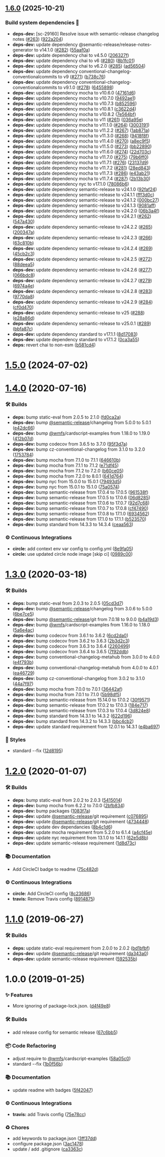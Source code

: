 ## [1.6.0](https://github.com/wmfs/cardscript-expressions/compare/v1.5.0...v1.6.0) (2025-10-21)

### Build system dependencies :hammer:

* **deps-dev:** [sc-29160] Resolve issue with semantic-release changelog notes ([#263](https://github.com/wmfs/cardscript-expressions/issues/263)) ([922a204](https://github.com/wmfs/cardscript-expressions/commit/922a204c13aec8fba65c793b584e8c631d679bca))
* **deps-dev:** update dependency @semantic-release/release-notes-generator to v14.1.0 ([#282](https://github.com/wmfs/cardscript-expressions/issues/282)) ([55aaf0a](https://github.com/wmfs/cardscript-expressions/commit/55aaf0ae5148de1c3eec7f72bb6bf5094784e208))
* **deps-dev:** update dependency chai to v4.5.0 ([206327f](https://github.com/wmfs/cardscript-expressions/commit/206327fcb084c5da5164648d95c0f4f31200f61c))
* **deps-dev:** update dependency chai to v6 ([#280](https://github.com/wmfs/cardscript-expressions/issues/280)) ([8b1fc01](https://github.com/wmfs/cardscript-expressions/commit/8b1fc01b0f569fadc750b399d416ccf0ad7b4597))
* **deps-dev:** update dependency chai to v6.2.0 ([#285](https://github.com/wmfs/cardscript-expressions/issues/285)) ([ad56504](https://github.com/wmfs/cardscript-expressions/commit/ad565049b994a7448283a14f4ab5d35bf561b88d))
* **deps-dev:** update dependency conventional-changelog-conventionalcommits to v9 ([#271](https://github.com/wmfs/cardscript-expressions/issues/271)) ([b738c76](https://github.com/wmfs/cardscript-expressions/commit/b738c76192e55737a5d1138d7b30dcbb0cf29d4b))
* **deps-dev:** update dependency conventional-changelog-conventionalcommits to v9.1.0 ([#278](https://github.com/wmfs/cardscript-expressions/issues/278)) ([6455898](https://github.com/wmfs/cardscript-expressions/commit/6455898c8977375930dc7654bd08f8a19678b6ec))
* **deps-dev:** update dependency mocha to v10.6.0 ([47161d6](https://github.com/wmfs/cardscript-expressions/commit/47161d662a13c11a78dbe87eb480b281e2a9bacb))
* **deps-dev:** update dependency mocha to v10.7.0 ([9492ae1](https://github.com/wmfs/cardscript-expressions/commit/9492ae14c21c52fd6033494e6baac00f18ee9d6f))
* **deps-dev:** update dependency mocha to v10.7.3 ([b852596](https://github.com/wmfs/cardscript-expressions/commit/b8525960ad27961df4d10d744e29b34b94e6ab1f))
* **deps-dev:** update dependency mocha to v10.8.1 ([c3622d4](https://github.com/wmfs/cardscript-expressions/commit/c3622d4df73c5d33cb5d82b7a085e13d0e7a6524))
* **deps-dev:** update dependency mocha to v10.8.2 ([7e564bf](https://github.com/wmfs/cardscript-expressions/commit/7e564bf030cdc7ce6489933acc2d05a2e9395cee))
* **deps-dev:** update dependency mocha to v11 ([#261](https://github.com/wmfs/cardscript-expressions/issues/261)) ([036a95e](https://github.com/wmfs/cardscript-expressions/commit/036a95efee354273ad62b3634f7747797ab6be13))
* **deps-dev:** update dependency mocha to v11.1.0 ([#264](https://github.com/wmfs/cardscript-expressions/issues/264)) ([3003191](https://github.com/wmfs/cardscript-expressions/commit/30031916983728a446e78053ec265d01d2359114))
* **deps-dev:** update dependency mocha to v11.2.2 ([#267](https://github.com/wmfs/cardscript-expressions/issues/267)) ([1ab871a](https://github.com/wmfs/cardscript-expressions/commit/1ab871addd424b0d9d747890002fbf3ba452aa52))
* **deps-dev:** update dependency mocha to v11.3.0 ([#268](https://github.com/wmfs/cardscript-expressions/issues/268)) ([9418f8f](https://github.com/wmfs/cardscript-expressions/commit/9418f8f7c6093791128a43173355be465745c50a))
* **deps-dev:** update dependency mocha to v11.4.0 ([#270](https://github.com/wmfs/cardscript-expressions/issues/270)) ([a8ec9f5](https://github.com/wmfs/cardscript-expressions/commit/a8ec9f5facb9e635c1477db3d61946fdb6a43da8))
* **deps-dev:** update dependency mocha to v11.5.0 ([#273](https://github.com/wmfs/cardscript-expressions/issues/273)) ([bb22890](https://github.com/wmfs/cardscript-expressions/commit/bb22890ad952a7840b47f1a2dd15ce039cc8583a))
* **deps-dev:** update dependency mocha to v11.6.0 ([#274](https://github.com/wmfs/cardscript-expressions/issues/274)) ([22d703c](https://github.com/wmfs/cardscript-expressions/commit/22d703c9824e66df748711cddc9be31fa5e51ff1))
* **deps-dev:** update dependency mocha to v11.7.0 ([#275](https://github.com/wmfs/cardscript-expressions/issues/275)) ([79b6ff0](https://github.com/wmfs/cardscript-expressions/commit/79b6ff00cb8ad43a7e8872d3fec0e61b53b00801))
* **deps-dev:** update dependency mocha to v11.7.1 ([#276](https://github.com/wmfs/cardscript-expressions/issues/276)) ([23137d9](https://github.com/wmfs/cardscript-expressions/commit/23137d91294861fcaec0806864fc6f2ec55ea5e8))
* **deps-dev:** update dependency mocha to v11.7.2 ([#281](https://github.com/wmfs/cardscript-expressions/issues/281)) ([28ed843](https://github.com/wmfs/cardscript-expressions/commit/28ed843452ea63e784dc2496f2277f9f3d1cd85e))
* **deps-dev:** update dependency mocha to v11.7.3 ([#286](https://github.com/wmfs/cardscript-expressions/issues/286)) ([e43ab21](https://github.com/wmfs/cardscript-expressions/commit/e43ab21cba5cb1fc6114adb041866adeff290418))
* **deps-dev:** update dependency mocha to v11.7.4 ([#287](https://github.com/wmfs/cardscript-expressions/issues/287)) ([2b13b30](https://github.com/wmfs/cardscript-expressions/commit/2b13b30bc8a70ec8da28c67eb74f38649f8c0cb2))
* **deps-dev:** update dependency nyc to v17.1.0 ([78086b6](https://github.com/wmfs/cardscript-expressions/commit/78086b6279f0041e9de33439c3d7ec1b9d272c10))
* **deps-dev:** update dependency semantic-release to v24.1.0 ([92faf24](https://github.com/wmfs/cardscript-expressions/commit/92faf244d3dbd9b67baa1a5e8612630cc1b9bbe3))
* **deps-dev:** update dependency semantic-release to v24.1.1 ([fff3d0c](https://github.com/wmfs/cardscript-expressions/commit/fff3d0cf168bde7cb78e89690d380d2814689999))
* **deps-dev:** update dependency semantic-release to v24.1.2 ([000bc27](https://github.com/wmfs/cardscript-expressions/commit/000bc27030407dd779cecd87bf9bc12f8859f56a))
* **deps-dev:** update dependency semantic-release to v24.1.3 ([9081aff](https://github.com/wmfs/cardscript-expressions/commit/9081afffae66174532bf0fc06fb2581d61888c3d))
* **deps-dev:** update dependency semantic-release to v24.2.0 ([06b3a4f](https://github.com/wmfs/cardscript-expressions/commit/06b3a4ff1ba52db8901ef2127484f1d6c26e55bb))
* **deps-dev:** update dependency semantic-release to v24.2.1 ([#262](https://github.com/wmfs/cardscript-expressions/issues/262)) ([547a430](https://github.com/wmfs/cardscript-expressions/commit/547a43055b548fa20656a6da9bf44c4bdcbcf906))
* **deps-dev:** update dependency semantic-release to v24.2.2 ([#265](https://github.com/wmfs/cardscript-expressions/issues/265)) ([200347a](https://github.com/wmfs/cardscript-expressions/commit/200347abb9b2d52de1d1be4edb030fdae27cc786))
* **deps-dev:** update dependency semantic-release to v24.2.3 ([#266](https://github.com/wmfs/cardscript-expressions/issues/266)) ([63c810b](https://github.com/wmfs/cardscript-expressions/commit/63c810ba5c0e67d692425e1ba8586ff9411f1d66))
* **deps-dev:** update dependency semantic-release to v24.2.4 ([#269](https://github.com/wmfs/cardscript-expressions/issues/269)) ([45cb2c3](https://github.com/wmfs/cardscript-expressions/commit/45cb2c32727fc115d20de7967df014e83a2ed51e))
* **deps-dev:** update dependency semantic-release to v24.2.5 ([#272](https://github.com/wmfs/cardscript-expressions/issues/272)) ([88deea5](https://github.com/wmfs/cardscript-expressions/commit/88deea5df8682c6b660c796792566e20a4e9b23b))
* **deps-dev:** update dependency semantic-release to v24.2.6 ([#277](https://github.com/wmfs/cardscript-expressions/issues/277)) ([066bdc8](https://github.com/wmfs/cardscript-expressions/commit/066bdc8b4d84f0f309643a072fdf064091f86a33))
* **deps-dev:** update dependency semantic-release to v24.2.7 ([#279](https://github.com/wmfs/cardscript-expressions/issues/279)) ([6974a4e](https://github.com/wmfs/cardscript-expressions/commit/6974a4ec75d3f2b61c1545edac451784fde4da0f))
* **deps-dev:** update dependency semantic-release to v24.2.8 ([#283](https://github.com/wmfs/cardscript-expressions/issues/283)) ([9770da8](https://github.com/wmfs/cardscript-expressions/commit/9770da8d70cc679ee0a9f2b6783eb6d01921b927))
* **deps-dev:** update dependency semantic-release to v24.2.9 ([#284](https://github.com/wmfs/cardscript-expressions/issues/284)) ([cf0d470](https://github.com/wmfs/cardscript-expressions/commit/cf0d470fc3757472900fc89e34b4305d3c6c0533))
* **deps-dev:** update dependency semantic-release to v25 ([#288](https://github.com/wmfs/cardscript-expressions/issues/288)) ([e28a86d](https://github.com/wmfs/cardscript-expressions/commit/e28a86d7c1816e4c9c5a2b05426f115e13f7eb6c))
* **deps-dev:** update dependency semantic-release to v25.0.1 ([#289](https://github.com/wmfs/cardscript-expressions/issues/289)) ([bbfa87c](https://github.com/wmfs/cardscript-expressions/commit/bbfa87c1e7b22640aaaf41f3a84a5a071dd66bf8))
* **deps-dev:** update dependency standard to v17.1.1 ([8d17083](https://github.com/wmfs/cardscript-expressions/commit/8d17083536247edf705d2818eb2f1ad267aa311d))
* **deps-dev:** update dependency standard to v17.1.2 ([0ca3a55](https://github.com/wmfs/cardscript-expressions/commit/0ca3a55a14af098085f46486086dd943cad68486))
* **deps:** revert chai to non-esm ([b581cd4](https://github.com/wmfs/cardscript-expressions/commit/b581cd48d1b9e548268cab4d47fa19b992fb80a5))

# [1.5.0](https://github.com/wmfs/cardscript-expressions/compare/v1.4.0...v1.5.0) (2024-07-02)

# [1.4.0](https://github.com/wmfs/cardscript-expressions/compare/v1.3.0...v1.4.0) (2020-07-16)


### 🛠 Builds

* **deps:** bump static-eval from 2.0.5 to 2.1.0 ([fd0ca2a](https://github.com/wmfs/cardscript-expressions/commit/fd0ca2ae29868f658ca15bdeadc94a70bb6604f3))
* **deps-dev:** bump [@semantic-release](https://github.com/semantic-release)/changelog from 5.0.0 to 5.0.1 ([e42dc66](https://github.com/wmfs/cardscript-expressions/commit/e42dc66476c3d8e4c352b1267f8444171e6d5aca))
* **deps-dev:** bump [@wmfs](https://github.com/wmfs)/cardscript-examples from 1.18.0 to 1.19.0 ([412b07d](https://github.com/wmfs/cardscript-expressions/commit/412b07d6bc25fc5aa474f92e382df48e64a4e27b))
* **deps-dev:** bump codecov from 3.6.5 to 3.7.0 ([95f3d7a](https://github.com/wmfs/cardscript-expressions/commit/95f3d7a16f6cce3b8b5188599a5a571fb55372bd))
* **deps-dev:** bump cz-conventional-changelog from 3.1.0 to 3.2.0 ([1753784](https://github.com/wmfs/cardscript-expressions/commit/175378410eb315a7fa40d42691156c2360158693))
* **deps-dev:** bump mocha from 7.1.0 to 7.1.1 ([646610b](https://github.com/wmfs/cardscript-expressions/commit/646610ba24af5170882459f458382bc591ca098b))
* **deps-dev:** bump mocha from 7.1.1 to 7.1.2 ([e71df45](https://github.com/wmfs/cardscript-expressions/commit/e71df45a4ba9f22f4b022547a2a8c9901824e100))
* **deps-dev:** bump mocha from 7.1.2 to 7.2.0 ([b60ce05](https://github.com/wmfs/cardscript-expressions/commit/b60ce05e4bf0b1fcffa0c46985cab3976bb038d0))
* **deps-dev:** bump mocha from 7.2.0 to 8.0.1 ([641d764](https://github.com/wmfs/cardscript-expressions/commit/641d764d324a930c748e5ea8bfc530837bf3fda3))
* **deps-dev:** bump nyc from 15.0.0 to 15.0.1 ([79493d5](https://github.com/wmfs/cardscript-expressions/commit/79493d53a13ea11c4ef0be52fac438d42cc48b04))
* **deps-dev:** bump nyc from 15.0.1 to 15.1.0 ([75a0574](https://github.com/wmfs/cardscript-expressions/commit/75a0574916ad1aabe503e1894617e38f64afcf37))
* **deps-dev:** bump semantic-release from 17.0.4 to 17.0.5 ([961538f](https://github.com/wmfs/cardscript-expressions/commit/961538f3a055f3003bdecf310f59203eeaf7f933))
* **deps-dev:** bump semantic-release from 17.0.5 to 17.0.6 ([06d8285](https://github.com/wmfs/cardscript-expressions/commit/06d82852ec175e532147e7806725eade1e11d1a0))
* **deps-dev:** bump semantic-release from 17.0.6 to 17.0.7 ([92d7c68](https://github.com/wmfs/cardscript-expressions/commit/92d7c685163eb6b4a578e47271ee0e5f03c3c0de))
* **deps-dev:** bump semantic-release from 17.0.7 to 17.0.8 ([cf47490](https://github.com/wmfs/cardscript-expressions/commit/cf47490c7894d07d32a81912a85f46045504f337))
* **deps-dev:** bump semantic-release from 17.0.8 to 17.1.0 ([6934562](https://github.com/wmfs/cardscript-expressions/commit/69345621aa5de861e6432df2b99c0389074f0c70))
* **deps-dev:** bump semantic-release from 17.1.0 to 17.1.1 ([b523570](https://github.com/wmfs/cardscript-expressions/commit/b52357047245b729838ef3e8c7c96c553dab7117))
* **deps-dev:** bump standard from 14.3.3 to 14.3.4 ([ceaa563](https://github.com/wmfs/cardscript-expressions/commit/ceaa563952a32af8161ad125553d64d401629061))


### ⚙️ Continuous Integrations

* **circle:** add context env var config to config.yml ([8e9fa05](https://github.com/wmfs/cardscript-expressions/commit/8e9fa05bb5597819c8682bebb92fc3f4bdd3566a))
* **circle:** use updated circle node image [skip ci] ([0989c00](https://github.com/wmfs/cardscript-expressions/commit/0989c00ca80f81289a2ce23f7157afd10f58f814))

# [1.3.0](https://github.com/wmfs/cardscript-expressions/compare/v1.2.0...v1.3.0) (2020-03-18)


### 🛠 Builds

* **deps:** bump static-eval from 2.0.3 to 2.0.5 ([05cd3d7](https://github.com/wmfs/cardscript-expressions/commit/05cd3d7888f190e184384b95318e25b6d4396536))
* **deps-dev:** bump [@semantic-release](https://github.com/semantic-release)/changelog from 3.0.6 to 5.0.0 ([6be7ce5](https://github.com/wmfs/cardscript-expressions/commit/6be7ce5a7188eb94eb11a48c0ad2a83e98d73422))
* **deps-dev:** bump [@semantic-release](https://github.com/semantic-release)/git from 7.0.18 to 9.0.0 ([b4a19d3](https://github.com/wmfs/cardscript-expressions/commit/b4a19d35c57589d985dc33acfb246dddd7d1695f))
* **deps-dev:** bump [@wmfs](https://github.com/wmfs)/cardscript-examples from 1.16.0 to 1.18.0 ([5a6e4ac](https://github.com/wmfs/cardscript-expressions/commit/5a6e4accd3fecfc680a133475a48cafb62192297))
* **deps-dev:** bump codecov from 3.6.1 to 3.6.2 ([6cd2da0](https://github.com/wmfs/cardscript-expressions/commit/6cd2da0f3c95819d595f939f8f18744f07dc3aee))
* **deps-dev:** bump codecov from 3.6.2 to 3.6.3 ([2b3d2c3](https://github.com/wmfs/cardscript-expressions/commit/2b3d2c36388eb4d23c2f0ae659c3a21d3f24a9ea))
* **deps-dev:** bump codecov from 3.6.3 to 3.6.4 ([2260499](https://github.com/wmfs/cardscript-expressions/commit/22604991e43228bfaca546e9d2c2271a3569b0c5))
* **deps-dev:** bump codecov from 3.6.4 to 3.6.5 ([7f92ddb](https://github.com/wmfs/cardscript-expressions/commit/7f92ddb487bb16256f65a4088749910f6008fa7b))
* **deps-dev:** bump conventional-changelog-metahub from 3.0.0 to 4.0.0 ([e4f793b](https://github.com/wmfs/cardscript-expressions/commit/e4f793b29b28a1fb110717c0f3cf392f1f269c10))
* **deps-dev:** bump conventional-changelog-metahub from 4.0.0 to 4.0.1 ([ea46729](https://github.com/wmfs/cardscript-expressions/commit/ea46729f09f4f646aa814b820b0146ac08d3f721))
* **deps-dev:** bump cz-conventional-changelog from 3.0.2 to 3.1.0 ([44a7f97](https://github.com/wmfs/cardscript-expressions/commit/44a7f97cc653838123ace04bef4b220f58fa870b))
* **deps-dev:** bump mocha from 7.0.0 to 7.0.1 ([36442af](https://github.com/wmfs/cardscript-expressions/commit/36442afd4d3028f556d904601c5c1982c9ca96f7))
* **deps-dev:** bump mocha from 7.0.1 to 7.1.0 ([5b98df5](https://github.com/wmfs/cardscript-expressions/commit/5b98df5f65ee391be5ee8e8ae36e82a7613c3012))
* **deps-dev:** bump semantic-release from 15.14.0 to 17.0.2 ([30f9571](https://github.com/wmfs/cardscript-expressions/commit/30f9571132122026823be29df22abea5c327b9a3))
* **deps-dev:** bump semantic-release from 17.0.2 to 17.0.3 ([184e717](https://github.com/wmfs/cardscript-expressions/commit/184e717c4e69176bb2e1ade475c24cd52140ed1a))
* **deps-dev:** bump semantic-release from 17.0.3 to 17.0.4 ([3d824e8](https://github.com/wmfs/cardscript-expressions/commit/3d824e87451fe371fc55dae40c9bdf77258221e8))
* **deps-dev:** bump standard from 14.3.1 to 14.3.2 ([622d196](https://github.com/wmfs/cardscript-expressions/commit/622d1962262bf171744377ed45968eb0f7b0c020))
* **deps-dev:** bump standard from 14.3.2 to 14.3.3 ([bbc4cb2](https://github.com/wmfs/cardscript-expressions/commit/bbc4cb2ccc0c3855ef3ff37b2c383dd13e499ceb))
* **deps-dev:** update standard requirement from 12.0.1 to 14.3.1 ([e4ba697](https://github.com/wmfs/cardscript-expressions/commit/e4ba697313a98dc3e2b33a053665690ed5c3fcf9))


### 💎 Styles

* standard --fix ([12d8195](https://github.com/wmfs/cardscript-expressions/commit/12d8195ed5f5720be16aaa03d4e88719529a3479))

# [1.2.0](https://github.com/wmfs/cardscript-expressions/compare/v1.1.0...v1.2.0) (2020-01-07)


### 🛠 Builds

* **deps:** bump static-eval from 2.0.2 to 2.0.3 ([5415014](https://github.com/wmfs/cardscript-expressions/commit/5415014088f4ee0deaabbdb3a8c6e9828455e91d))
* **deps-dev:** bump mocha from 6.2.2 to 7.0.0 ([2bfb834](https://github.com/wmfs/cardscript-expressions/commit/2bfb834b2d7e9c7c9c6762eb03be2c613bde92ca))
* **deps-dev:** bump packages ([1083f7a](https://github.com/wmfs/cardscript-expressions/commit/1083f7a1740b80d32e90d7f2fc0881ed2d2b8d3d))
* **deps-dev:** update [@semantic-release](https://github.com/semantic-release)/git requirement ([c076895](https://github.com/wmfs/cardscript-expressions/commit/c076895191593a08e7895a578b730e846263cd31))
* **deps-dev:** update [@semantic-release](https://github.com/semantic-release)/git requirement ([4734448](https://github.com/wmfs/cardscript-expressions/commit/4734448eb15c82006083dd7b267b826f04ed2536))
* **deps-dev:** update dev dependancies ([8b4c1d6](https://github.com/wmfs/cardscript-expressions/commit/8b4c1d64e4f355736684ad65e3308c0aaaa5e018))
* **deps-dev:** update mocha requirement from 5.2.0 to 6.1.4 ([a4cf45e](https://github.com/wmfs/cardscript-expressions/commit/a4cf45e25c5068ca915b95ec392a45961058b46a))
* **deps-dev:** update nyc requirement from 13.1.0 to 14.1.1 ([62e5d8b](https://github.com/wmfs/cardscript-expressions/commit/62e5d8bbbf552168b0a064e29c3c9362d8a184c8))
* **deps-dev:** update semantic-release requirement ([1d8d73c](https://github.com/wmfs/cardscript-expressions/commit/1d8d73caa379dffc7ec03eb0e74132491ce26981))


### 📚 Documentation

* Add CircleCI badge to readme ([75c482d](https://github.com/wmfs/cardscript-expressions/commit/75c482dd1feacda3efe7ea8be0569278e5d0d750))


### ⚙️ Continuous Integrations

* **circle:** Add CircleCI config ([8c23686](https://github.com/wmfs/cardscript-expressions/commit/8c23686c77e1e010305f549dfd4e69d9664c84cb))
* **travis:** Remove Travis config ([8914875](https://github.com/wmfs/cardscript-expressions/commit/89148750f6685696dcf94c13767585a79ba1852a))

# [1.1.0](https://github.com/wmfs/cardscript-expressions/compare/v1.0.0...v1.1.0) (2019-06-27)


### 🛠 Builds

* **deps:** update static-eval requirement from 2.0.0 to 2.0.2 ([bd1bfbf](https://github.com/wmfs/cardscript-expressions/commit/bd1bfbf))
* **deps-dev:** update [@semantic-release](https://github.com/semantic-release)/git requirement ([da343a0](https://github.com/wmfs/cardscript-expressions/commit/da343a0))
* **deps-dev:** update semantic-release requirement ([592535b](https://github.com/wmfs/cardscript-expressions/commit/592535b))

# 1.0.0 (2019-01-25)


### ✨ Features

* More ignoring of package-lock.json. ([d4f49e8](https://github.com/wmfs/cardscript-expressions/commit/d4f49e8))


### 🛠 Builds

* add release config for semantic release ([67c6bb5](https://github.com/wmfs/cardscript-expressions/commit/67c6bb5))


### 📦 Code Refactoring

* adjust require to [@wmfs](https://github.com/wmfs)/cardscript-examples ([58a05c0](https://github.com/wmfs/cardscript-expressions/commit/58a05c0))
* standard --fix ([1b0f56b](https://github.com/wmfs/cardscript-expressions/commit/1b0f56b))


### 📚 Documentation

* update readme with badges ([5f42047](https://github.com/wmfs/cardscript-expressions/commit/5f42047))


### ⚙️ Continuous Integrations

* **travis:** add Travis config ([75e78cc](https://github.com/wmfs/cardscript-expressions/commit/75e78cc))


### ♻️ Chores

* add keywords to package.json ([3ff37dd](https://github.com/wmfs/cardscript-expressions/commit/3ff37dd))
* configure package.json ([3ac1478](https://github.com/wmfs/cardscript-expressions/commit/3ac1478))
* update / add .gitignore ([ca3363c](https://github.com/wmfs/cardscript-expressions/commit/ca3363c))
